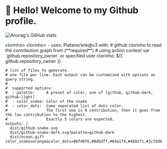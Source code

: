 # 👋 Hello! Welcome to my Github profile.
![Anurag's GitHub stats](https://github-readme-stats.vercel.app/api?username=anuraghazra&show_icons=true&theme=transparent)

  <picture>
  <source media="(prefers-color-scheme: dark)" srcset="github-snake-dark.svg" />clorinho>
  <source media="(prefers-color-scheme: light)" srcset="github-snake.svg" />clorinho>
  - uses: Platane/snk@v3
  with:
    # github clorinho to read the contribution graph from (**required**)
    # using action context var `github.repository_owner` or specified user
    clorinho: ${{ github.repository_owner }}

    # list of files to generate.
    # one file per line. Each output can be customized with options as query string.
    #
    #  supported options:
    #  - palette:     A preset of color, one of [github, github-dark, github-light]
    #  - color_snake: Color of the snake
    #  - color_dots:  Coma separated list of dots color.
    #                 The first one is 0 contribution, then it goes from the low contribution to the highest.
    #                 Exactly 5 colors are expected.
    outputs: |
      dist/github-snake.svg
      dist/github-snake-dark.svg?palette=github-dark
      dist/ocean.gif?color_snake=orange&color_dots=#bfd6f6,#8dbdff,#64a1f4,#4b91f1,#3c7dd9
